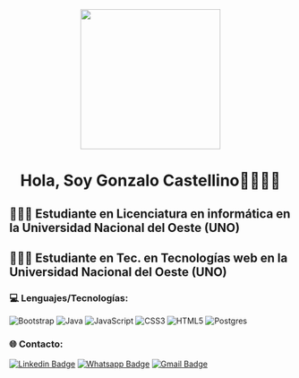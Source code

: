 <div id=header align="center">
  <img src="https://giphy.com/embed/qgQUggAC3Pfv687qPC" width="250">
  <h1>Hola, Soy Gonzalo Castellino👋🏽👋🏽</h1>
</div>

##  👨🏽‍💻 Estudiante en Licenciatura en informática en la Universidad Nacional del Oeste (UNO)
##  👨🏽‍💻 Estudiante en Tec. en Tecnologías web en la Universidad Nacional del Oeste (UNO)

### 💻 Lenguajes/Tecnologías:
![Bootstrap](https://img.shields.io/badge/bootstrap-%23563D7C.svg?style=for-the-badge&logo=bootstrap&logoColor=white) ![Java](https://img.shields.io/badge/java-%23ED8B00.svg?style=for-the-badge&logo=java&logoColor=white) ![JavaScript](https://img.shields.io/badge/javascript-%23323330.svg?style=for-the-badge&logo=javascript&logoColor=%23F7DF1E) ![CSS3](https://img.shields.io/badge/css3-%231572B6.svg?style=for-the-badge&logo=css3&logoColor=white) ![HTML5](https://img.shields.io/badge/html5-%23E34F26.svg?style=for-the-badge&logo=html5&logoColor=white) ![Postgres](https://img.shields.io/badge/postgres-%23316192.svg?style=for-the-badge&logo=postgresql&logoColor=white)

### 🌐 Contacto:
[![Linkedin Badge](https://img.shields.io/badge/-LinkedIn-0075b5?style=for-the-badge&logo=Linkedin&logoWidth=20)](https://linkedin.com/in/https://www.linkedin.com/in/gonzalo-castellino-75ba0721b/)
<a href="https://wa.link/2x6xis" target="_blank">![Whatsapp Badge](https://img.shields.io/badge/WhatsApp-25D366?style=for-the-badge&logo=whatsapp&logoColor=white)<a/>
<a href="mailto:gonzi2008@live.com.ar" target="_blank">![Gmail Badge](https://img.shields.io/badge/Gmail-D14836?style=for-the-badge&logo=gmail&logoColor=white)<a/>
